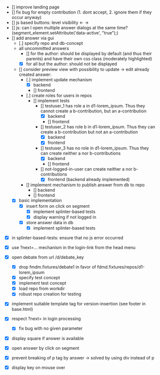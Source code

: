 - [] improve landing page
- [] fix bug for empty contribution (1. dont accept, 2. ignore them if they occur anyway)
- [] js based buttons: level visibility ← →
- [] js: can I open multiple answer dialogs at the same time? (segment_element.setAttribute('data-active', "true");)
- [] add answer via gui
    - [.] specify repo and db-concept
    - all uncommitted answers
        - [] for the author: should be displayed by default (and thus their parents) and have their own css class (moderately highlighted)
        - [x] for all but the author: should not be displayed
    - [] consider preview view with possibility to update -> edit already created answer:
        - [.] implement update mechanism
            - [x] backend
            - [] frontend
        - [.] create roles for users in repos
            - [] implement tests
                - [] testuser_1 has role a in d1-lorem_ipsum. Thus they cannot create a b-contribution, but an a-contribution
                    - [x] backend
                    - [] frontend
                - [] testuser_2 has role b in d1-lorem_ipsum. Thus they can create a b-contribution but not an a-contribution
                    - [x] backend
                    - [x] frontend
                - [] testuser_3 has no role in d1-lorem_ipsum. Thus they can create neither a nor b-contributions
                    - [x] backend
                    - [] frontend
                - [] not-logged-in-user can create neither a nor b-contributions
                    - [x] frontend (backend already implemented)
        - [] implement mechanism to publish answer from db to repo
            - [] backend
            - [] frontend
    - [x] basic implementation
        - [x] insert form on click on segment
            - [x] implement splinter-based tests
            - [x] display warning if not logged in
        - [x] store answer data in db
            - [x] implement splinter-based tests

- [x] in splinter-based-tests: ensure that no js error occurred
- [x] use ?next=... mechanism in the login-link from the head menu

- [x] open debate from url /d/debate_key
    - [x] drop fmdm.fixtures/debate1 in favor of fdmd.fixtures/repos/d1-lorem_ipsum
    - [x] specify test concept
    - [x] implement test concept
    - [x] load repo from workdir
    - [x] robust repo creation for testing
- [x] implement suitable template tag for version-insertion (see footer in base.html)
- [x] respect ?next= in login processing
    - [x] fix bug with no given parameter
- [x] display square if answer is available
- [x] open answer by click on segment
- [x] prevent breaking of p tag by answer -> solved by using div instead of p
- [x] display key on mouse over
